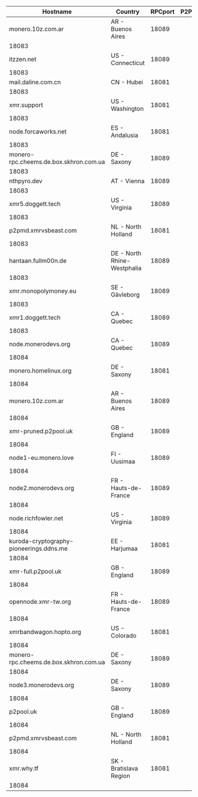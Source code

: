 Hostname | Country | RPCport | P2Pport
--- | --- | --- | ---
monero.10z.com.ar | AR - Buenos Aires | 18089
 | 18083
itzzen.net | US - Connecticut | 18089
 | 18083
mail.daline.com.cn | CN - Hubei | 18081
 | 18083
xmr.support | US - Washington | 18081
 | 18083
node.forcaworks.net | ES - Andalusia | 18081
 | 18083
monero-rpc.cheems.de.box.skhron.com.ua | DE - Saxony | 18089
 | 18083
nthpyro.dev | AT - Vienna | 18089
 | 18083
xmr5.doggett.tech | US - Virginia | 18089
 | 18083
p2pmd.xmrvsbeast.com | NL - North Holland | 18081
 | 18083
hantaan.fullm00n.de | DE - North Rhine-Westphalia | 18089
 | 18083
xmr.monopolymoney.eu | SE - Gävleborg | 18089
 | 18083
xmr1.doggett.tech | CA - Quebec | 18089
 | 18083
node.monerodevs.org | CA - Quebec | 18089
 | 18084
monero.homelinux.org | DE - Saxony | 18081
 | 18084
monero.10z.com.ar | AR - Buenos Aires | 18089
 | 18084
xmr-pruned.p2pool.uk | GB - England | 18089
 | 18084
node1-eu.monero.love | FI - Uusimaa | 18089
 | 18084
node2.monerodevs.org | FR - Hauts-de-France | 18089
 | 18084
node.richfowler.net | US - Virginia | 18089
 | 18084
kuroda-cryptography-pioneerings.ddns.me | EE - Harjumaa | 18081
 | 18084
xmr-full.p2pool.uk | GB - England | 18089
 | 18084
opennode.xmr-tw.org | FR - Hauts-de-France | 18089
 | 18084
xmrbandwagon.hopto.org | US - Colorado | 18081
 | 18084
monero-rpc.cheems.de.box.skhron.com.ua | DE - Saxony | 18089
 | 18084
node3.monerodevs.org | DE - Saxony | 18089
 | 18084
p2pool.uk | GB - England | 18089
 | 18084
p2pmd.xmrvsbeast.com | NL - North Holland | 18081
 | 18084
xmr.why.tf | SK - Bratislava Region | 18081
 | 18084
